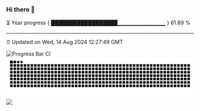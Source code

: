 ### Hi there 👋

⏳ Year progress { ██████████████████▁▁▁▁▁▁▁▁▁▁▁▁ } 61.89 %

---

⏰ Updated on Wed, 14 Aug 2024 12:27:49 GMT

![Progress Bar CI](https://github.com/liununu/liununu/workflows/Progress%20Bar%20CI/badge.svg)![](https://raw.githubusercontent.com/L1cardo/L1cardo/main/assets/github-contribution-grid-snake.svg)![](https://raw.githubusercontent.com/seesaws/seesaws/main/assets/github-contribution-grid-snake.svg)
